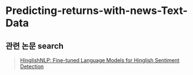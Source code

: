Predicting-returns-with-news-Text-Data
========================================

관련 논문 search
---------------
> [HinglishNLP: Fine-tuned Language Models for Hinglish Sentiment Detection](https://paperswithcode.com/paper/hinglishnlp-fine-tuned-language-models-for)
